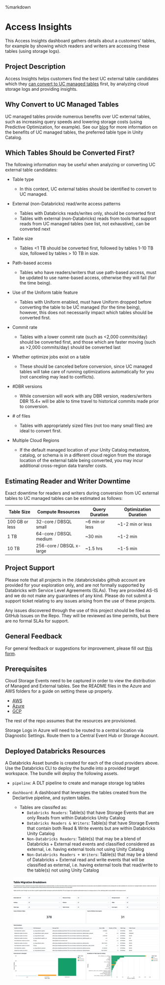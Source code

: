 %markdown
# Access Insights

This Access Insights dashboard gathers details about a customers’ tables, for example by showing which readers and writers are accessing these tables (using storage logs). 

## Project Description

Access Insights helps customers find the best UC external table candidates which they [can convert to UC managed tables](https://docs.databricks.com/aws/en/tables/convert-external-managed) first, by analyzing cloud storage logs and providing insights.

## Why Convert to UC Managed Tables

UC managed tables provide numerous benefits over UC external tables, such as increasing query speeds and lowering storage costs (using Predictive Optimization, for example). See our [blog](https://www.databricks.com/blog/how-unity-catalog-managed-tables-automate-performance-scale) for more information on the benefits of UC managed tables, the preferred table type in Unity Catalog.

## Which Tables Should be Converted First?

The following information may be useful when analyzing or converting UC external table candidates:

- Table type
  - In this context, UC external tables should be identified to convert to UC managed.
- External (non-Databricks) read/write access patterns
  - Tables with Databricks reads/writes only, should be converted first
  - Tables with external (non-Databricks) reads from tools that support reads from UC managed tables (see list, not exhaustive), can be converted next
- Table size
  - Tables <1 TB should be converted first, followed by tables 1-10 TB size, followed by tables > 10 TB in size.
- Path-based access
  - Tables who have readers/writers that use path-based access, must be updated to use name-based access, otherwise they will fail (for the time being).
- Use of the Uniform table feature
  - Tables with Uniform enabled, must have Uniform dropped before converting the table to be UC managed (for the time being), however, this does not necessarily impact which tables should be converted first.
- Commit rate
  - Tables with a lower commit rate (such as <2,000 commits/day) should be converted first, and those which are faster moving (such as >2,000 commits/day) should be converted last
- Whether optimize jobs exist on a table
  - These should be canceled before conversion, since UC managed tables will take care of running optimizations automatically for you (not canceling may lead to conflicts).
- \#DBR versions 
  - While conversion will work with any DBR version, readers/writers DBR 15.4+ will be able to time travel to historical commits made prior to conversion. 
  
- \# of files
  - Tables with appropriately sized files (not too many small files) are ideal to convert first.
- Multiple Cloud Regions
  - If the default managed location of your Unity Catalog metastore, catalog, or schema is in a different cloud region from the storage location of the external table being converted, you may incur additional cross-region data transfer costs.

## Estimating Reader and Writer Downtime
Exact downtime for readers and writers during conversion from UC external tables to UC managed tables can be estimated as follows:


| Table Size | Compute Resources | Query Duration | Optimization Duration |
|------------|-------------------|----------------|-----------------------|
| 100 GB or less | 32-core / DBSQL small | ~6 min or less | ~1-2 min or less |
| 1 TB | 64-core / DBSQL medium | ~30 min | ~1-2 min |
| 10 TB | 256-core / DBSQL x-large | ~1.5 hrs | ~1-5 min |

## Project Support

Please note that all projects in the /databrickslabs github account are provided for your exploration only, and are not formally supported by Databricks with Service Level Agreements (SLAs).  They are provided AS-IS and we do not make any guarantees of any kind.  Please do not submit a support ticket relating to any issues arising from the use of these projects.

Any issues discovered through the use of this project should be filed as GitHub Issues on the Repo.  They will be reviewed as time permits, but there are no formal SLAs for support.

## General Feedback

For general feedback or suggestions for improvement, please fill out [this form](https://docs.google.com/forms/d/e/1FAIpQLSf2Mz_S9bzCwABsaumDMvloJc5zGRtJ2HYpMvGFI08iFSjv6g/viewform?usp=sharing&ouid=117813373515543542412). 

## Prerequisites

Cloud Storage Events need to be captured in order to view the distribution of Managed and External tables. See the README files in the Azure and AWS folders for a guide on setting these up properly.
 
- [AWS](aws/README.md)
- [Azure](azure/README.md)
- [GCP](gcp/README.md)

The rest of the repo assumes that the resources are provisioned.

Storage Logs in Azure will need to be routed to a central location via Diagnostic Settings.  Route them to a Central Event Hub or Storage Account.


## Deployed Databricks Resources

A Databricks Asset bundle is created for each of the cloud providers above. Use the Databricks CLI to deploy the bundle into a provided target workspace. The 
bundle will deploy the following assets. 

- `pipeline`: A DLT pipeline to create and manage storage log tables 
- `dashboard`: A dashboard that leverages the tables created from the Declartive pipeline, and system tables. 
  - Tables are classifed as:
    - `Databricks Readers`: Table(s) that have Storage Events that are only Reads from within Databricks Unity Catalog
    - `Databricks Readers & Writers`: Table(s) that have Storage Events that contain both Read & Write events but are within Databricks Unity Catalog
    - `Non-Databricks Readers`: Table(s) that may be a blend of Databricks + External read events and classified considered as external, i.e. having external tools not using Unity Catalog
    - `Non-Databricks Readers + Writers`: Table(s) that may be a blend of Databricks + External read and write events that will be classified as external, i.e. having external tools that read/write to the table(s) not using Unity Catalog

  ![Access Insights Dashboard](/imgs/dashboard_sample.png)
